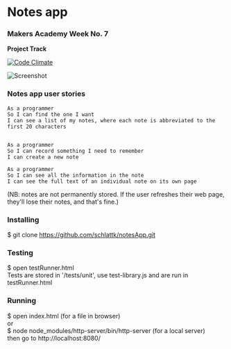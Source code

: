 # Notes app
### Makers Academy Week No. 7
**Project Track**

[![Code Climate](https://codeclimate.com/github/KatHicks/notes-app-project/badges/gpa.svg)](https://codeclimate.com/github/KatHicks/notes-app-project)

![Screenshot](http://i.imgur.com/tBLs5fs.png)
### Notes app user stories

```
As a programmer
So I can find the one I want
I can see a list of my notes, where each note is abbreviated to the first 20 characters


As a programmer
So I can record something I need to remember
I can create a new note

As a programmer
So I can see all the information in the note
I can see the full text of an individual note on its own page
```
(NB: notes are not permanently stored. If the user refreshes their web page, they'll lose their notes, and that's fine.)
### Installing
$ git clone https://github.com/schlattk/notesApp.git
### Testing
$ open testRunner.html <br>
Tests are stored in '/tests/unit', use test-library.js and are run in testRunner.html<br>
### Running
$ open index.html (for a file in browser)<br>
or<br>
$ node node_modules/http-server/bin/http-server (for a local server)<br>
then go to http://localhost:8080/
